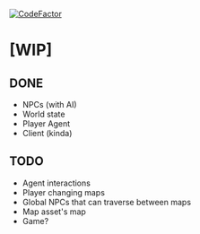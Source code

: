 [![CodeFactor](https://www.codefactor.io/repository/github/gmfc/yggdrasill/badge)](https://www.codefactor.io/repository/github/gmfc/yggdrasill)

# [WIP]

## DONE

* NPCs (with AI)
* World state
* Player Agent
* Client (kinda)

## TODO

* Agent interactions
* Player changing maps
* Global NPCs that can traverse between maps
* Map asset's map
* Game?